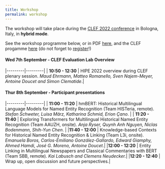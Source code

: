 ```yaml
---
title: Workshop
permalink: workshop
---
```


The workshop will take place during the [CLEF 2022 conference](https://clef2022.clef-initiative.eu/) in Bologna, Italy, in **hybrid mode**.

See the workshop programme below, or in PDF [here](https://github.com/hipe-eval/HIPE-2022/blob/main/assets/pdf/HIPE2022-programme.pdf), and the CLEF progamme [here](https://clef2022.clef-initiative.eu/index.php?page=Pages/programme.html) (do not forget to [register](https://clef2022.clef-initiative.eu/index.php?page=Pages/conferenceRegistration.html)!)


#### Wed 7th September  -  CLEF Evaluation Lab Overview

|---------|---------|
|  **10:50 - 12:30** | HIPE 2022 overview during CLEF plenary session. *Maud Ehrmann, Matteo Romanello, Sven Najem-Meyer, Antoine Doucet and Simon Clematide*.|

#### Thur 8th September - Participant presentations

|---------|---------|
| **11:00 - 11:20** | hmBERT: Historical Multilingual Language Models for Named Entity Recognition (Team HISTeria, remote). *Stefan Schweter, Luisa März, Katharina Schmid, Erion Çano*.    |
| **11:20 - 11:40** | Exploring Transformers for Multilingual Historical Named Entity Recognition (Team AAUZH, onsite). *Anja Ryser, Quynh Anh Nguyen, Niclas Bodenmann, Shih-Yun Chen*. |
|**11:40 - 12:00** | Knowledge-based Contexts for Historical Named Entity Recognition & Linking (Team L3i, onsite). *Emanuela Boros, Carlos-Emiliano González-Gallardo, Edward Giamphy, Ahmed Hamdi, José G. Moreno, Antoine Doucet*.|
|**12:00 - 12:20** | Entity Linking in Multilingual Newspapers and Classical Commentaries with BERT (Team SBB, remote). *Kai Labusch and Clemens Neudecker.*|
|**12:20 - 12:40** | Wrap up, open discussion and future perspectives.|


